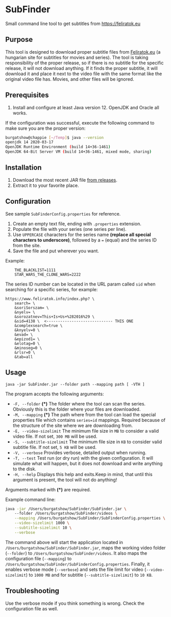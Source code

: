 # SubFinder

Small command line tool to get subtitles from https://feliratok.eu

## Purpose
This tool is designed to download proper subtitle files from [Feliratok.eu](https://feliratok.eu) (a hungarian site for subtitles for movies and series). The tool is taking responsibility of the proper release, so if there is no subtitle
for the specific release, it will not download anything. If it finds the proper subtitle, it will download it and place it next to the video
file with the same format like the original video file has. Movies, and other files will be ignored.

## Prerequisites
1. Install and configure at least Java version 12. OpenJDK and Oracle all works.

If the configuration was successful, execute the following command to make sure you are the proper version:

```bash
burgatshow@chappie [~/Temp]$ java --version
openjdk 14 2020-03-17
OpenJDK Runtime Environment (build 14+36-1461)
OpenJDK 64-Bit Server VM (build 14+36-1461, mixed mode, sharing)
```

## Installation
1. Download the most recent JAR file [from releases](https://github.com/burgatshow/subfinder/releases).
2. Extract it to your favorite place.

## Configuration

See sample `SubFinderConfig.properties` for reference.

1. Create an empty text file, ending with `.properties` extension.
2. Populate the file with your series (one series per line).
3. Use `UPPERCASE` characters for the series name **(replace all special characters to underscore)**, followed by a `=` (equal) and the series ID from the site.
4. Save the file and put wherever you want.

Example:

```
	THE_BLACKLIST=1111
	STAR_WARS_THE_CLONE_WARS=2222
```

The series ID number can be located in the URL param called `sid` when searching for a specific series, for example:

```
https://www.feliratok.info/index.php? \ 
	search= \
	&soriSorszam= \
	&nyelv= \
	&sorozatnev=This+Is+Us+%282016%29 \
	&sid=4138 \  <----------------------------- THIS ONE
	&complexsearch=true \
	&knyelv=0 \
	&evad= \
	&epizod1= \
	&elotag=0 \
	&minoseg=0 \
	&rlsr=0 \
	&tab=all
```

## Usage
`java -jar SubFinder.jar --folder path --mapping path [ -VTH ]`

The program accepts the following arguments:

- `-F, --folder` **(*)** The folder where the tool can scan the series. Obviously this is the folder where your files are downloaded.
- `-M, --mapping` **(*)** The path where from the tool can load the special properties file which contains `series=id` mappings. Required because of the structure of the site where we are downloading from.
- `-E, --video-sizelimit` The minimum file size in `MB` to consider a valid video file. If not set, `300 MB` will be used.
- `-S, --subtitle-sizelimit` The minimum file size in `KB` to consider valid subtitle file. If not set, `5 KB` will be used.
- `-V, --verbose` Provides verbose, detailed output when running.
- `-T, --test` Test run (or dry run) with the given configuration. It will simulate what will happen, but it does not download and write anything to the disk.
- `-H, --help` Displays this help and exits.Keep in mind, that until this argument is present, the tool will not do anything!

Arguments marked with **(*)** are required.

Example command line:

```bash
java -jar /Users/burgatshow/SubFinder/SubFinder.jar \ 
	--folder /Users/burgatshow/SubFinder/videos \
	--mapping /Users/burgatshow/SubFinder/SubFinderConfig.properties \
	--video-sizelimit 1000 \
	--subtitle-sizelimit 10 \
	--verbose
```

The command above will start the application located in `/Users/burgatshow/SubFinder/SubFinder.jar`, maps the working video folder (`--folder`) to `/Users/burgatshow/SubFinder/videos`. It also maps the configuration file (`--mapping`) to `/Users/burgatshow/SubFinder/SubFinderConfig.properties`. Finally, it enables verbose mode (`--verbose`) and sets the file limit for video (`--video-sizelimit`) to `1000 MB` and for subtitle (`--subtitle-sizelimit`) to `10 KB`.

## Troubleshooting
Use the verbose mode if you think something is wrong. Check the configuration file as well.
